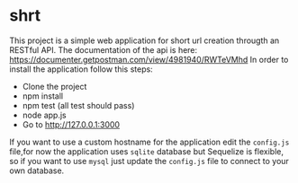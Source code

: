 # shrt

This project is a simple web application for short url creation througth an RESTful API.
The documentation of the api is here: https://documenter.getpostman.com/view/4981940/RWTeVMhd
In order to install the application follow this steps:

- Clone the project
- npm install
- npm test (all test should pass)
- node app.js 
- Go to http://127.0.0.1:3000

If you want to use a custom hostname for the application edit the `config.js` file,for now  the application uses `sqlite` database but Sequelize is flexible, so if you want to use `mysql` just update the `config.js` file to connect to your own database.